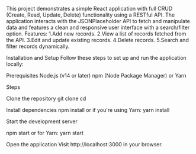 This project demonstrates a simple React application with full CRUD (Create, Read, Update, Delete) functionality using a RESTful API. The application interacts with the JSONPlaceholder API to fetch and manipulate data and features a clean and responsive user interface with a search/filter option.
Features:
1.Add new records.
2.View a list of records fetched from the API.
3.Edit and update existing records.
4.Delete records.
5.Search and filter records dynamically.

Installation and Setup
Follow these steps to set up and run the application locally:

Prerequisites
Node.js (v14 or later)
npm (Node Package Manager) or Yarn

Steps

Clone the repository
git clone <repository-url>
cd <project-folder>

Install dependencies
npm install
or if you're using Yarn:
yarn install

Start the development server

npm start
or for Yarn:
yarn start

Open the application
Visit http://localhost:3000 in your browser.
